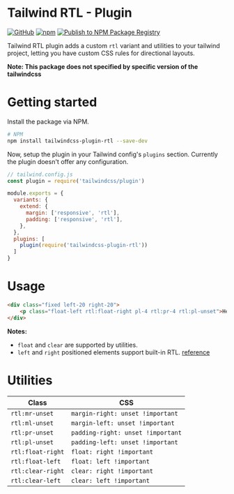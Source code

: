 # Tailwind RTL - Plugin
[![GitHub](https://img.shields.io/github/license/vhidvz/tailwindcss-plugin-rtl)](https://github.com/vhidvz/tailwindcss-plugin-rtl)
[![npm](https://img.shields.io/npm/v/tailwindcss-plugin-rtl)](https://www.npmjs.com/package/tailwindcss-plugin-rtl)
[![Publish to NPM Package Registry](https://github.com/vhidvz/tailwindcss-plugin-rtl/actions/workflows/npm-ci.yml/badge.svg)](https://github.com/vhidvz/tailwindcss-plugin-rtl/actions/workflows/npm-ci.yml)

Tailwind RTL plugin adds a custom `rtl` variant and utilities to your tailwind project,
letting you have custom CSS rules for directional layouts.

**Note: This package does not specified by specific version of the tailwindcss**

# Getting started

Install the package via NPM.

```bash
# NPM
npm install tailwindcss-plugin-rtl --save-dev
```

Now, setup the plugin in your Tailwind config's `plugins` section.
Currently the plugin doesn't offer any configuration.

```js
// tailwind.config.js
const plugin = require('tailwindcss/plugin')

module.exports = {
  variants: {
    extend: {
      margin: ['responsive', 'rtl'],
      padding: ['responsive', 'rtl'],
    },
  },
  plugins: [
    plugin(require('tailwindcss-plugin-rtl'))
  ]
}
```

# Usage

```html
<div class="fixed left-20 right-20">
	<p class="float-left rtl:float-right pl-4 rtl:pr-4 rtl:pl-unset">Hello World.</p>
</div>
```

**Notes:**
  - ```float``` and ```clear``` are supported by utilities.
  - ```left``` and ```right``` positioned elements support built-in RTL. [reference](https://developer.mozilla.org/en-US/docs/Web/CSS/right#declaring_both_left_and_right)

# Utilities

 **Class**       | **CSS**                         
-----------------|---------------------------------
 ```rtl:mr-unset```    | ```margin-right: unset !important```
 ```rtl:ml-unset```    | ```margin-left: unset !important```
 ```rtl:pr-unset```    | ```padding-right: unset !important```
 ```rtl:pl-unset```    | ```padding-left: unset !important```
 ```rtl:float-right``` | ```float: right !important```
 ```rtl:float-left```  | ```float: left !important```
 ```rtl:clear-right``` | ```clear: right !important```
 ```rtl:clear-left```  | ```clear: left !important```
